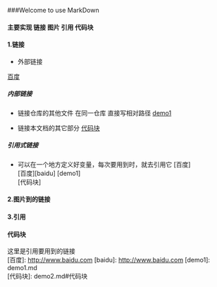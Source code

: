 ###Welcome to use MarkDown
#### 主要实现 链接 图片 引用 代码块  
#### 1.链接
- 外部链接

[百度](http://www.baidu.com)

##### 内部链接
- 链接仓库的其他文件  在同一仓库 直接写相对路径
[demo1](demo1.md)

- 链接本文档的其它部分
[代码块](demo2.md#代码块)
 

##### 引用式链接
- 可以在一个地方定义好变量，每次要用到时，就去引用它
[百度]  
[百度][baidu] 
[demo1]  
[代码块]  


#### 2.图片到的链接


#### 3.引用



#### 代码块

这里是引用要用到的链接  
[百度]: http://www.baidu.com
[baidu]: http://www.baidu.com
[demo1]: demo1.md  
[代码块]: demo2.md#代码块  
